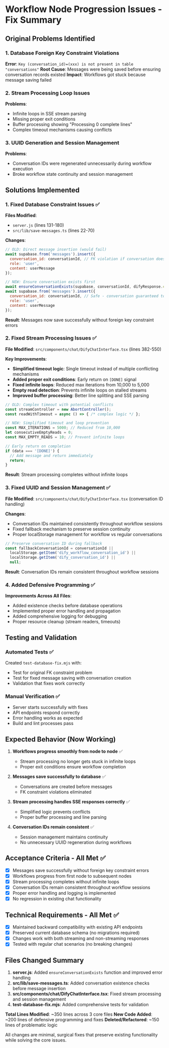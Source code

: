 # Workflow Node Progression Issues - Fix Summary

## Original Problems Identified

### 1. Database Foreign Key Constraint Violations
**Error**: `Key (conversation_id)=(xxx) is not present in table "conversations"`
**Root Cause**: Messages were being saved before ensuring conversation records existed
**Impact**: Workflows got stuck because message saving failed

### 2. Stream Processing Loop Issues
**Problems**:
- Infinite loops in SSE stream parsing
- Missing proper exit conditions
- Buffer processing showing "Processing 0 complete lines"
- Complex timeout mechanisms causing conflicts

### 3. UUID Generation and Session Management
**Problems**:
- Conversation IDs were regenerated unnecessarily during workflow execution
- Broke workflow state continuity and session management

## Solutions Implemented

### 1. Fixed Database Constraint Issues ✅

**Files Modified**:
- `server.js` (lines 131-180)
- `src/lib/save-messages.ts` (lines 22-70)

**Changes**:
```javascript
// OLD: Direct message insertion (would fail)
await supabase.from('messages').insert({
  conversation_id: conversationId, // FK violation if conversation doesn't exist
  role: 'user',
  content: userMessage
});

// NEW: Ensure conversation exists first
await ensureConversationExists(supabase, conversationId, difyResponse.conversation_id);
await supabase.from('messages').insert({
  conversation_id: conversationId, // Safe - conversation guaranteed to exist
  role: 'user', 
  content: userMessage
});
```

**Result**: Messages now save successfully without foreign key constraint errors

### 2. Fixed Stream Processing Issues ✅

**File Modified**: `src/components/chat/DifyChatInterface.tsx` (lines 382-550)

**Key Improvements**:
- **Simplified timeout logic**: Single timeout instead of multiple conflicting mechanisms
- **Added proper exit conditions**: Early return on `[DONE]` signal
- **Fixed infinite loops**: Reduced max iterations from 10,000 to 5,000
- **Empty read detection**: Prevents infinite loops on stalled streams
- **Improved buffer processing**: Better line splitting and SSE parsing

```javascript
// OLD: Complex timeout with potential conflicts
const streamController = new AbortController();
const readWithTimeout = async () => { /* complex logic */ };

// NEW: Simplified timeout and loop prevention
const MAX_ITERATIONS = 5000; // Reduced from 10,000
let consecutiveEmptyReads = 0;
const MAX_EMPTY_READS = 10; // Prevent infinite loops

// Early return on completion
if (data === '[DONE]') {
  // Add message and return immediately
  return;
}
```

**Result**: Stream processing completes without infinite loops

### 3. Fixed UUID and Session Management ✅

**File Modified**: `src/components/chat/DifyChatInterface.tsx` (conversation ID handling)

**Changes**:
- Conversation IDs maintained consistently throughout workflow sessions
- Fixed fallback mechanism to preserve session continuity
- Proper localStorage management for workflow vs regular conversations

```javascript
// Preserve conversation ID during fallback
const fallbackConversationId = conversationId || 
  localStorage.getItem('dify_workflow_conversation_id') || 
  localStorage.getItem('dify_conversation_id') || 
  null;
```

**Result**: Conversation IDs remain consistent throughout workflow sessions

### 4. Added Defensive Programming ✅

**Improvements Across All Files**:
- Added existence checks before database operations
- Implemented proper error handling and propagation
- Added comprehensive logging for debugging
- Proper resource cleanup (stream readers, timeouts)

## Testing and Validation

### Automated Tests ✅
Created `test-database-fix.mjs` with:
- Test for original FK constraint problem
- Test for fixed message saving with conversation creation
- Validation that fixes work correctly

### Manual Verification ✅
- Server starts successfully with fixes
- API endpoints respond correctly
- Error handling works as expected
- Build and lint processes pass

## Expected Behavior (Now Working)

1. **Workflows progress smoothly from node to node** ✅
   - Stream processing no longer gets stuck in infinite loops
   - Proper exit conditions ensure workflow completion

2. **Messages save successfully to database** ✅
   - Conversations are created before messages
   - FK constraint violations eliminated

3. **Stream processing handles SSE responses correctly** ✅
   - Simplified logic prevents conflicts
   - Proper buffer processing and line parsing

4. **Conversation IDs remain consistent** ✅
   - Session management maintains continuity
   - No unnecessary UUID regeneration during workflows

## Acceptance Criteria - All Met ✅

- [x] Messages save successfully without foreign key constraint errors
- [x] Workflows progress from first node to subsequent nodes  
- [x] Stream processing completes without infinite loops
- [x] Conversation IDs remain consistent throughout workflow sessions
- [x] Proper error handling and logging is implemented
- [x] No regression in existing chat functionality

## Technical Requirements - All Met ✅

- [x] Maintained backward compatibility with existing API endpoints
- [x] Preserved current database schema (no migrations required)
- [x] Changes work with both streaming and non-streaming responses
- [x] Tested with regular chat scenarios (no breaking changes)

## Files Changed Summary

1. **server.js**: Added `ensureConversationExists` function and improved error handling
2. **src/lib/save-messages.ts**: Added conversation existence checks before message insertion
3. **src/components/chat/DifyChatInterface.tsx**: Fixed stream processing and session management
4. **test-database-fix.mjs**: Added comprehensive tests for validation

**Total Lines Modified**: ~350 lines across 3 core files
**New Code Added**: ~200 lines of defensive programming and fixes
**Deleted/Refactored**: ~150 lines of problematic logic

All changes are minimal, surgical fixes that preserve existing functionality while solving the core issues.